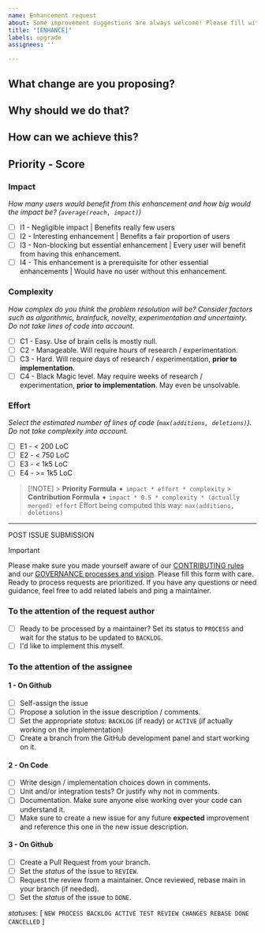 ```yaml
---
name: Enhancement request
about: Some improvement suggestions are always welcome! Please fill with care.
title: "[ENHANCE]"
labels: upgrade
assignees: ''

---
```


<!--
Thank you for your passion 🙏🏻 Please fill with care.
-->

## **What** change are you proposing?

<!--
Current situation vs new situation. Context, to help understand your proposal.
-->

## **Why** should we do that?

<!--
What would be the benefits?
-->

## **How** can we achieve this?

<!--
Feel free to provide implementation details. This will speed up the process.
-->

## Priority - Score

### Impact

_How many users would benefit from this enhancement and how big would the impact be? (`average(reach, impact)`)_

- [ ] I1 - Negligible impact | Benefits really few users
- [ ] I2 - Interesting enhancement | Benefits a fair proportion of users
- [ ] I3 - Non-blocking but essential enhancement | Every user will benefit from having this enhancement.
- [ ] I4 - This enhancement is a prerequisite for other essential enhancements | Would have no user without this enhancement.

### Complexity

_How complex do you think the problem resolution will be? Consider factors such as algorithmic, brainfuck, novelty, experimentation and uncertainty. Do not take lines of code into account_.

- [ ] C1 - Easy. Use of brain cells is mostly null.
- [ ] C2 - Manageable. Will require hours of research / experimentation.
- [ ] C3 - Hard. Will require days of research / experimentation, **prior to implementation**.
- [ ] C4 - Black Magic level. May require weeks of research / experimentation, **prior to implementation**. May even be unsolvable.

### Effort

_Select the estimated number of lines of code (`max(additions, deletions)`). Do not take complexity into account._

- [ ] E1 - < 200 LoC
- [ ] E2 - < 750 LoC
- [ ] E3 - < 1k5 LoC
- [ ] E4 - >= 1k5 LoC

> [!NOTE] > **Priority Formula** ➧ `impact * effort * complexity` > **Contribution Formula** ➧ `impact * 0.5 * complexity * (actually merged) effort`
> Effort being computed this way: `max(additions, deletions)`

---

POST ISSUE SUBMISSION

> [!IMPORTANT]
> Please make sure you made yourself aware of our [CONTRIBUTING rules](https://github.com/ryse-rs/.github/blob/main/CONTRIBUTING.md) and our [GOVERNANCE processes and vision](https://github.com/ryse-rs/.github/blob/main/GOVERNANCE.md).
> Please fill this form with care. Ready to process requests are prioritized.
> If you have any questions or need guidance, feel free to add related labels and ping a maintainer.

### To the attention of the request author

- [ ] Ready to be processed by a maintainer?
      Set its status to `PROCESS` and wait for the status to be updated to `BACKLOG`.
- [ ] I'd like to implement this myself.

### To the attention of the assignee

#### 1 - On Github

- [ ] Self-assign the issue
- [ ] Propose a solution in the issue description / comments.
- [ ] Set the appropriate _status_: `BACKLOG` (if ready) or `ACTIVE` (if actually working on the implementation)
- [ ] Create a branch from the GitHub development panel and start working on it.

#### 2 - On Code

- [ ] Write design / implementation choices down in comments.
- [ ] Unit and/or integration tests? Or justify why not in comments.
- [ ] Documentation. Make sure anyone else working over your code can understand it.
- [ ] Make sure to create a new issue for any future **expected** improvement and reference this one in the new issue description.

#### 3 - On Github

- [ ] Create a Pull Request from your branch.
- [ ] Set the _status_ of the issue to `REVIEW`.
- [ ] Request the review from a maintainer. Once reviewed, rebase main in your branch (if needed).
- [ ] Set the _status_ of the issue to `DONE`.

*status*es: [ `NEW PROCESS BACKLOG ACTIVE TEST REVIEW CHANGES REBASE DONE CANCELLED` ]

